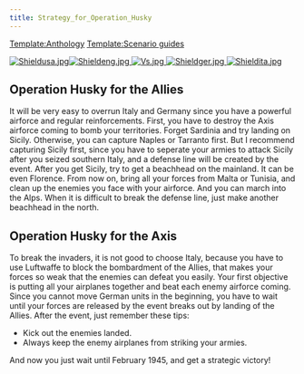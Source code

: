 ```yaml
---
title: Strategy_for_Operation_Husky
---
```


[Template:Anthology](/wiki/index.php?title=Template:Anthology&action=edit&redlink=1 "Template:Anthology (page does not exist)") [Template:Scenario guides](/wiki/index.php?title=Template:Scenario_guides&action=edit&redlink=1 "Template:Scenario guides (page does not exist)")

[![Shieldusa.jpg](/images/b/b4/Shieldusa.jpg)](/wiki/File:Shieldusa.jpg)[![Shieldeng.jpg](/images/c/c2/Shieldeng.jpg) ](/wiki/File:Shieldeng.jpg)[![Vs.jpg](/images/9/93/Vs.jpg) ](/wiki/File:Vs.jpg)[![Shieldger.jpg](/images/7/71/Shieldger.jpg) ](/wiki/File:Shieldger.jpg)[![Shieldita.jpg](/images/2/23/Shieldita.jpg)](/wiki/File:Shieldita.jpg)

## Operation Husky for the Allies

It will be very easy to overrun Italy and Germany since you have a powerful airforce and regular reinforcements. First, you have to destroy the Axis airforce coming to bomb your territories. Forget Sardinia and try landing on Sicily. Otherwise, you can capture Naples or Tarranto first. But I recommend capturing Sicily first, since you have to seperate your armies to attack Sicily after you seized southern Italy, and a defense line will be created by the event. After you get Sicily, try to get a beachhead on the mainland. It can be even Florence. From now on, bring all your forces from Malta or Tunisia, and clean up the enemies you face with your airforce. And you can march into the Alps. When it is difficult to break the defense line, just make another beachhead in the north.

## Operation Husky for the Axis

To break the invaders, it is not good to choose Italy, because you have to use Luftwaffe to block the bombardment of the Allies, that makes your forces so weak that the enemies can defeat you easily. Your first objective is putting all your airplanes together and beat each enemy airforce coming. Since you cannot move German units in the beginning, you have to wait until your forces are released by the event breaks out by landing of the Allies. After the event, just remember these tips:

- Kick out the enemies landed.
- Always keep the enemy airplanes from striking your armies.

And now you just wait until February 1945, and get a strategic victory!
